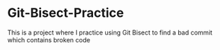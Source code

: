 # Git-Bisect-Practice
This is a project where I practice using Git Bisect to find a bad commit which contains broken code

